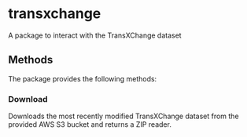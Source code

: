 # transxchange

A package to interact with the TransXChange dataset

## Methods

The package provides the following methods:

### Download

Downloads the most recently modified TransXChange dataset from the provided 
AWS S3 bucket and returns a ZIP reader.
